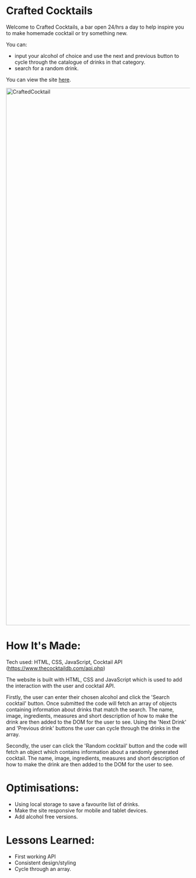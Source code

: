 # Crafted Cocktails

Welcome to Crafted Cocktails, a bar open 24/hrs a day to help inspire you to make homemade cocktail or try something new. 

You can:
- input your alcohol of choice and use the next and previous button to cycle through the catalogue of drinks in that category.
- search for a random drink.

You can view the site <a href="https://craftedcocktails.netlify.app/">here</a>.

<img width="1470" alt="CraftedCocktail" src="https://github.com/AndyMLearmouth92/Cocktail-generator/assets/108182837/4c230260-ce41-410b-b5de-32c88e64f907">

# How It's Made:
Tech used: HTML, CSS, JavaScript, Cocktail API (https://www.thecocktaildb.com/api.php)

The website is built with HTML, CSS and JavaScript which is used to add the interaction with the user and cocktail API. 

Firstly, the user can enter their chosen alcohol and click the 'Search cocktail' button. Once submitted the code will fetch an array of objects containing information about drinks that match the search. The name, image, ingredients, measures and short description of how to make the drink are then added to the DOM for the user to see. Using the 'Next Drink' and 'Previous drink' buttons the user can cycle through the drinks in the array.

Secondly, the user can click the 'Random cocktail' button and the code will fetch an object which contains information about a randomly generated cocktail. The name, image, ingredients, measures and short description of how to make the drink are then added to the DOM for the user to see.

# Optimisations:
+ Using local storage to save a favourite list of drinks.
+ Make the site responsive for mobile and tablet devices.
+ Add alcohol free versions.

# Lessons Learned:
+ First working API
+ Consistent design/styling
+ Cycle through an array.
